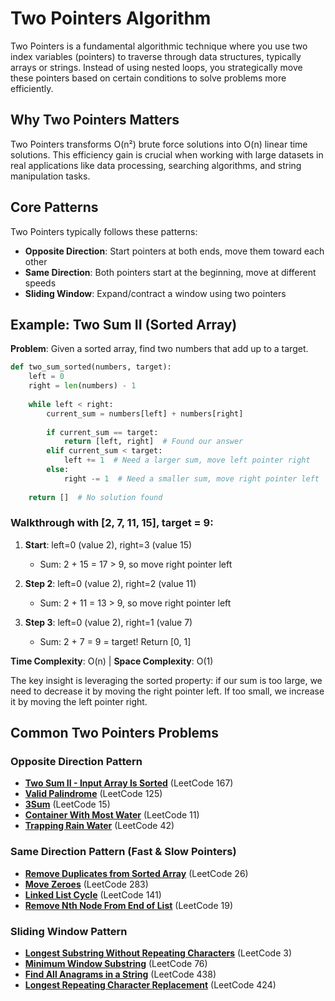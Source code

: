 # Two Pointers Algorithm

Two Pointers is a fundamental algorithmic technique where you use two index variables (pointers) to traverse through data structures, typically arrays or strings. Instead of using nested loops, you strategically move these pointers based on certain conditions to solve problems more efficiently.

## Why Two Pointers Matters

Two Pointers transforms O(n²) brute force solutions into O(n) linear time solutions. This efficiency gain is crucial when working with large datasets in real applications like data processing, searching algorithms, and string manipulation tasks.

## Core Patterns

Two Pointers typically follows these patterns:

- **Opposite Direction**: Start pointers at both ends, move them toward each other
- **Same Direction**: Both pointers start at the beginning, move at different speeds
- **Sliding Window**: Expand/contract a window using two pointers

## Example: Two Sum II (Sorted Array)

**Problem**: Given a sorted array, find two numbers that add up to a target.

```python
def two_sum_sorted(numbers, target):
    left = 0
    right = len(numbers) - 1
    
    while left < right:
        current_sum = numbers[left] + numbers[right]
        
        if current_sum == target:
            return [left, right]  # Found our answer
        elif current_sum < target:
            left += 1  # Need a larger sum, move left pointer right
        else:
            right -= 1  # Need a smaller sum, move right pointer left
    
    return []  # No solution found
```

### Walkthrough with [2, 7, 11, 15], target = 9:

1. **Start**: left=0 (value 2), right=3 (value 15)
   - Sum: 2 + 15 = 17 > 9, so move right pointer left

2. **Step 2**: left=0 (value 2), right=2 (value 11)
   - Sum: 2 + 11 = 13 > 9, so move right pointer left

3. **Step 3**: left=0 (value 2), right=1 (value 7)
   - Sum: 2 + 7 = 9 = target! Return [0, 1]

**Time Complexity**: O(n) | **Space Complexity**: O(1)

The key insight is leveraging the sorted property: if our sum is too large, we need to decrease it by moving the right pointer left. If too small, we increase it by moving the left pointer right.

## Common Two Pointers Problems

### Opposite Direction Pattern
- **[Two Sum II - Input Array Is Sorted](https://leetcode.com/problems/two-sum-ii-input-array-is-sorted/)** (LeetCode 167)
- **[Valid Palindrome](https://leetcode.com/problems/valid-palindrome/)** (LeetCode 125)
- **[3Sum](https://leetcode.com/problems/3sum/)** (LeetCode 15)
- **[Container With Most Water](https://leetcode.com/problems/container-with-most-water/)** (LeetCode 11)
- **[Trapping Rain Water](https://leetcode.com/problems/trapping-rain-water/)** (LeetCode 42)

### Same Direction Pattern (Fast & Slow Pointers)
- **[Remove Duplicates from Sorted Array](https://leetcode.com/problems/remove-duplicates-from-sorted-array/)** (LeetCode 26)
- **[Move Zeroes](https://leetcode.com/problems/move-zeroes/)** (LeetCode 283)
- **[Linked List Cycle](https://leetcode.com/problems/linked-list-cycle/)** (LeetCode 141)
- **[Remove Nth Node From End of List](https://leetcode.com/problems/remove-nth-node-from-end-of-list/)** (LeetCode 19)

### Sliding Window Pattern
- **[Longest Substring Without Repeating Characters](https://leetcode.com/problems/longest-substring-without-repeating-characters/)** (LeetCode 3)
- **[Minimum Window Substring](https://leetcode.com/problems/minimum-window-substring/)** (LeetCode 76)
- **[Find All Anagrams in a String](https://leetcode.com/problems/find-all-anagrams-in-a-string/)** (LeetCode 438)
- **[Longest Repeating Character Replacement](https://leetcode.com/problems/longest-repeating-character-replacement/)** (LeetCode 424)